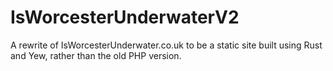 # IsWorcesterUnderwaterV2
A rewrite of IsWorcesterUnderwater.co.uk to be a static site built using Rust and Yew, rather than the old PHP version.
